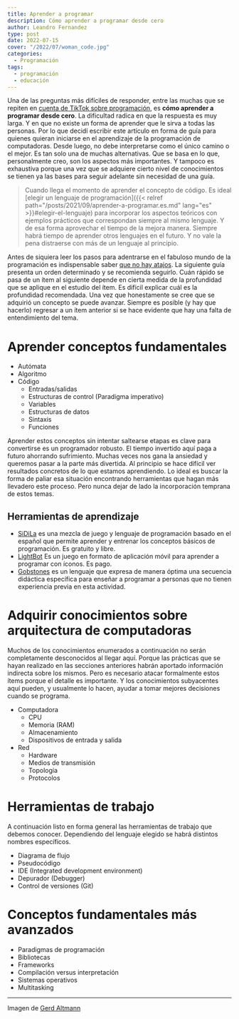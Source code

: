 ```yaml
---
title: Aprender a programar
description: Cómo aprender a programar desde cero
author: Leandro Fernandez
type: post
date: 2022-07-15
cover: "/2022/07/woman_code.jpg"
categories:
  - Programación
tags:
  - programación
  - educación
---
```


Una de las preguntas más difíciles de responder, entre las muchas que se repiten en [cuenta de TikTok sobre programación](https://www.tiktok.com/@drkbugs), es **cómo aprender a programar desde cero**. La dificultad radica en que la respuesta es muy larga. Y en que no existe un forma de aprender que le sirva a todas las personas. Por lo que decidí escribir este artículo en forma de guía para quienes quieran iniciarse en el aprendizaje de la programación de computadoras. Desde luego, no debe interpretarse como el único camino o el mejor. Es tan solo una de muchas alternativas. Que se basa en lo que, personalmente creo, son los aspectos más importantes. Y tampoco es exhaustiva porque una vez que se adquiere cierto nivel de conocimientos se tienen ya las bases para seguir adelante sin necesidad de una guía.

> Cuando llega el momento de aprender el concepto de código. Es ideal [elegir un lenguaje de programación]({{< relref path="/posts/2021/09/aprender-a-programar.es.md" lang="es" >}}#elegir-el-lenguaje) para incorporar los aspectos teóricos con ejemplos prácticos que correspondan siempre al mismo lenguaje. Y de esa forma aprovechar el tiempo de la mejora manera. Siempre habrá tiempo de aprender otros lenguajes en el futuro. Y no vale la pena distraerse con más de un lenguaje al principio.

Antes de siquiera leer los pasos para adentrarse en el fabuloso mundo de la programación es indispensable saber [que no hay atajos](https://www.tiktok.com/@drkbugs/video/7099155596162747653). La siguiente guía presenta un orden determinado y se recomienda seguirlo. Cuán rápido se pasa de un ítem al siguiente depende en cierta medida de la profundidad que se aplique en el estudio del ítem. Es difícil explicar cuál es la profundidad recomendada. Una vez que honestamente se cree que se adquirió un concepto se puede avanzar. Siempre es posible (y hay que hacerlo) regresar a un ítem anterior si se hace evidente que hay una falta de entendimiento del tema.

# Aprender conceptos fundamentales

- Autómata
- Algoritmo
- Código
  - Entradas/salidas
  - Estructuras de control (Paradigma imperativo)
  - Variables
  - Estructuras de datos
  - Sintaxis
  - Funciones

Aprender estos conceptos sin intentar saltearse etapas es clave para convertirse es un programador robusto. El tiempo invertido aquí paga a futuro ahorrando sufrimiento. Muchas veces nos gana la ansiedad y queremos pasar a la parte más divertida. Al principio se hace difícil ver resultados concretos de lo que estamos aprendiendo. Lo ideal es buscar la forma de paliar esa situación encontrando herramientas que hagan más llevadero este proceso. Pero nunca dejar de lado la incorporación temprana de estos temas.

## Herramientas de aprendizaje

- [SiDiLa](https://drk.ar/page/sidila/) es una mezcla de juego y lenguaje de programación basado en el español que permite aprender y entrenar los conceptos básicos de programación. Es gratuito y libre.
- [LightBot](https://lightbot.com/) Es un juego en formato de aplicación móvil para aprender a programar con íconos. Es pago.
- [Gobstones](http://gobstones.github.io/que-es-gobstones/) es un lenguaje que expresa de manera óptima una secuencia didáctica específica para enseñar a programar a personas que no tienen experiencia previa en esta actividad.

# Adquirir conocimientos sobre arquitectura de computadoras

Muchos de los conocimientos enumerados a continuación no serán completamente desconocidos al llegar aquí. Porque las prácticas que se hayan realizado en las secciones anteriores habrán aportado información indirecta sobre los mismos. Pero es necesario atacar formalmente estos ítems porque el detalle es importante. Y los conocimientos subyacentes aquí pueden, y usualmente lo hacen, ayudar a tomar mejores decisiones cuando se programa.

- Computadora
  - CPU
  - Memoria (RAM)
  - Almacenamiento
  - Dispositivos de entrada y salida
- Red
  - Hardware
  - Medios de transmisión
  - Topología
  - Protocolos

# Herramientas de trabajo

A continuación listo en forma general las herramientas de trabajo que debemos conocer. Dependiendo del lenguaje elegido se habrá distintos nombres específicos.

- Diagrama de flujo
- Pseudocódigo
- IDE (Integrated development environment)
- Depurador (Debugger)
- Control de versiones (Git)

# Conceptos fundamentales más avanzados

- Paradigmas de programación
- Bibliotecas
- Frameworks
- Compilación versus interpretación
- Sistemas operativos
- Multitasking

---
Imagen de [Gerd Altmann](https://pixabay.com/users/geralt-9301/)